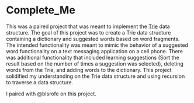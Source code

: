 # Complete_Me

This was a paired project that was meant to implement the [Trie](https://en.wikipedia.org/wiki/Trie) data structure.  The goal of this project was to create a Trie data structure containing a dictionary and suggested words based on word fragments.  The intended functionality was meant to mimic the behavior of a suggested word functionality on a text messaging application on a cell phone.  There was additional functionality that included learning suggestions (Sort the result based on the number of times a suggestion was selected), deleting words from the Trie, and adding words to the dictionary.  This project solidified my understanding on the Trie data structure and using recursion to traverse a data structure.

I paired with @blsrofe on this project.
